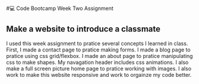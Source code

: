 #:computer: Code Bootcamp Week Two Assignment

## Make a website to introduce a classmate

I used this week assignment to pratice several concepts I learned in class. First, I made a contact page to pratice making forms. I made a blog page to pratice using css grid/flexbox. I made an about page to pratice manipulating css to make shapes. My navagation header includes css animations. I also make a full screen picture home page to pratice working with images. I also work to make this website responsive and work to orgainze my code better.